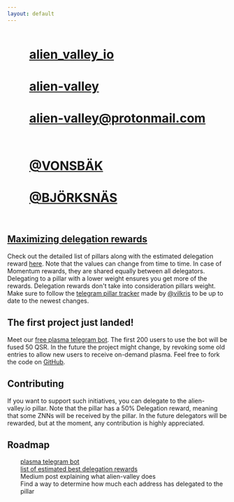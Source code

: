```yaml
---
layout: default
---
```


<link rel="stylesheet" href="https://cdnjs.cloudflare.com/ajax/libs/font-awesome/5.15.4/css/all.min.css">

<div style="display: flex; justify-content: center">
<div style="width: fit-content">
<h1><i class="fab fa-twitter"></i> <a href="https://twitter.com/alien_valley_io">alien_valley_io</a></h1>
<h1><i class="fab fa-github"></i> <a href="https://github.com/alien-valley">alien-valley</a></h1>
<h1 style="display:none"><i class="fab fa-medium"></i> <a href="https://medium.com/@alien-valley">@alien-valley</a></h1>
<h1 style="display:none"><i class="fab fa-instagram"></i> <a href="https://www.instagram.com/alien.valley.io/">alien.valley.io</a></h1>
<h1><i class="fas fa-envelope"></i> <a href="mailto:alien-valley@protonmail.com">alien-valley@protonmail.com</a></h1>
<br />
<h1><i class="fab fa-telegram"></i> <a href="https://t.me/vonsbak">@VONSBÄK</a></h1>
<h1><i class="fab fa-telegram"></i> <a href="https://t.me/BJORKSNAS">@BJÖRKSNÄS</a></h1>
</div>
</div>
<br />

## [Maximizing delegation rewards](http://alien-valley.io/who-to-delegate.html)

Check out the detailed list of pillars along with the estimated delegation
reward [here](http://alien-valley.io/who-to-delegate.html). Note that the values can change from time to time. In case of
Momentum rewards, they are shared equally between all delegators. Delegating to a pillar with a lower weight ensures you
get more of the rewards. Delegation rewards don't take into consideration pillars weight. Make sure to follow
the [telegram pillar tracker](https://t.me/pillar_tracker) made by [@vilkris](https://t.me/@vilkris) to be up to date to
the newest changes.

## The first project just landed!

Meet our [free plasma telegram bot](https://t.me/alien_valley_plasma_bot). The first 200 users to use the bot will be
fused 50 QSR. In the future the project might change, by revoking some old entries to allow new users to receive
on-demand plasma. Feel free to fork the code
on <i class="fab fa-github"></i> <a href="https://github.com/alien-valley/plasma-bot">GitHub</a>.
<br />

## Contributing

If you want to support such initiatives, you can delegate to the alien-valley.io pillar. Note that the pillar has a 50%
Delegation reward, meaning that some ZNNs will be received by the pillar. In the future delegators will be rewarded, but
at the moment, any contribution is highly appreciated.

## Roadmap

<div style="margin-left:30px">
    <div><i class="fas fa-check-square"></i> <a href="https://t.me/alien_valley_plasma_bot">plasma telegram bot</a></div>
    <div><i class="fas fa-check-square"></i> <a href="http://alien-valley.io/who-to-delegate.html">list of estimated best delegation rewards</a></div>
    <div><i class="fas fa-square"></i> Medium post explaining what alien-valley does</div>
    <div><i class="fas fa-square"></i> Find a way to determine how much each address has delegated to the pillar</div>
</div>